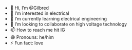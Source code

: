 - 👋 Hi, I’m @Gilbred
- 👀 I’m interested in electrical
- 🌱 I’m currently learning electrical engineering
- 💞️ I’m looking to collaborate on high voltage technology
- 📫 How to reach me hit IG
- 😄 Pronouns: he/him
- ⚡ Fun fact: love 

<!---
Gilbred/Gilbred is a ✨ special ✨ repository because its `README.md` (this file) appears on your GitHub profile.
You can click the Preview link to take a look at your changes.
--->
